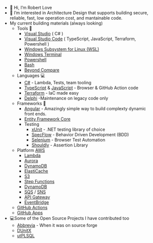 - 👋 Hi, I’m Robert Love  
- 👀 I’m interested in Architecture Design that supports building secure, reliable, fast, low operation cost, and mantainable code.
- My current building materials (always looking)
  - Tools 🔨
    - [Visual Studio]() ( C# )
    - [Visual Studio Code]() ( TypeScript, JavaScript, Terraform, Powershell )
    - [Windows Subsystem for Linux (WSL)](https://docs.microsoft.com/en-us/windows/wsl/install-win10)
    - [Windows Terminal](https://github.com/microsoft/terminal)
    - [Powershell](https://docs.microsoft.com/en-us/powershell/)
    - [Bash](https://en.wikipedia.org/wiki/Bash_(Unix_shell))    
    - [Beyond Compare](https://www.scootersoftware.com/)
  - Languages 💻
    - [C#](https://docs.microsoft.com/en-us/dotnet/csharp/) - Lambda, Tests, team tooling
    - [TypeScript](https://www.typescriptlang.org/) & [JavaScript](https://developer.mozilla.org/en-US/docs/Web/JavaScript) - Browser & GitHub Action code
    - [Terraform](https://www.terraform.io/)  - IaC made easy
    - [Delphi](https://www.embarcadero.com/products/delphi) -Maintenance on legacy code only
  - Frameworks 📐
    - [Angular](https://angular.io/) - Amazingly simple way to build complexty dynamic front ends.
    - [Entity Framework Core](https://docs.microsoft.com/en-us/ef/core/) 
    - Testing
      - [xUnit](https://xunit.net/) - .NET testing library of choice
      - [SpecFlow](https://specflow.org/) - Behavior Driven Development (BDD)
      - [Selenium](https://www.selenium.dev/) - Browser Test Automation
      - [Shouldly](https://github.com/shouldly/shouldly) - Assertion Library
   - Platform [AWS](https://aws.amazon.com/)
       - [Lambda](https://aws.amazon.com/lambda/)
       - [Aurora](https://aws.amazon.com/rds/aurora/)
       - [DynamoDB](https://aws.amazon.com/dynamodb)     
       - [ElastiCache](https://aws.amazon.com/elasticache)
       - [S3](https://aws.amazon.com/s3/)
       - [Step Functions](https://aws.amazon.com/step-functions/)
       - [DynamoDB](https://aws.amazon.com/dynamodb)
       - [SQS](https://aws.amazon.com/sqs/) / [SNS](https://aws.amazon.com/sns/)
       - [API Gateway](https://aws.amazon.com/api-gateway/)
       - [EventBridge](https://aws.amazon.com/eventbridge)
    - [GitHub Actions](https://docs.github.com/en/actions) 
    - [GitHub Apps](https://docs.github.com/en/developers/apps) 
- 💻Some of the Open Source Projects I have contributed too
   - [Abbrevia](https://github.com/TurboPack/Abbrevia) - When it was on source forge
   - [DUnitX](https://github.com/VSoftTechnologies/DUnitX)
   - [utPLSQL](https://github.com/utPLSQL/utPLSQL)
   


